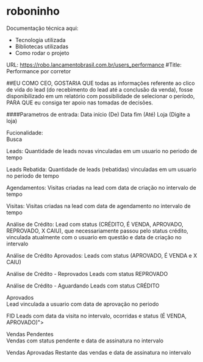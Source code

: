 # roboninho

Documentação técnica aqui:
* Tecnologia utilizada
* Bibliotecas utilizadas
* Como rodar o projeto



URL: https://robo.lancamentobrasil.com.br/users_performance
#Title: Performance por corretor

##EU COMO CEO, 
GOSTARIA QUE todas as informações referente ao clico de vida do lead (do recebimento do lead até a conclusão da venda), fosse disponibilizado em um relatório com possibilidade de selecionar o período,
PARA QUE eu consiga ter apoio nas tomadas de decisões.


####Parametros de entrada:
	Data início (De)
	Data fim (Até)
	Loja (Digite a loja)
	
Fucionalidade:	
	Busca

Leads:
	Quantidade de leads novas vinculadas em um usuario no periodo de tempo
	
Leads Rebatida: 
	Quantidade de leads (rebatidas) vinculadas em um usuario no periodo de tempo

Agendamentos:
	Visitas criadas na lead com data de criação no intervalo de tempo
	
Visitas:
	Visitas criadas na lead com data de agendamento no intervalo de tempo
	
Análise de Crédito:
	Lead com status (CRÉDITO, É VENDA, APROVADO,  REPROVADO, X CAIU), que necessariamente passou pelo status crédito, vinculada atualmente com o usuario em questão e data de criação no intervalo
	
Análise de Crédito Aprovados:
	Leads com status (APROVADO, É VENDA e X CAIU)
	
Análise de Crédito - Reprovados	
	Leads com status REPROVADO
	
Análise de Crédito - Aguardando
	Leads com status CRÉDITO
					
Aprovados					
	Lead vinculada a usuario com data de aprovação no periodo
	
FID
	Leads com data da visita no intervalo, ocorridas e status (É VENDA, APROVADO)">
    										
Vendas Pendentes	
	Vendas com status pendente e data de assinatura no intervalo
                        		
Vendas Aprovadas
	Restante das vendas e data de assinatura no intervalo

